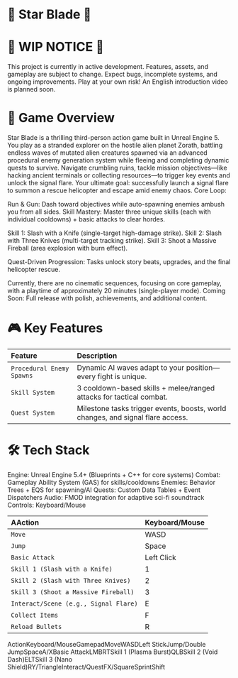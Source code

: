# 🚀 Star Blade 🚀

# 🛑 WIP NOTICE 🛑
This project is currently in active development. Features, assets, and gameplay are subject to change. Expect bugs, incomplete systems, and ongoing improvements. Play at your own risk! An English introduction video is planned soon.

# 📖 Game Overview
Star Blade is a thrilling third-person action game built in Unreal Engine 5. You play as a stranded explorer on the hostile alien planet Zorath, battling endless waves of mutated alien creatures spawned via an advanced procedural enemy generation system while fleeing and completing dynamic quests to survive.
Navigate crumbling ruins, tackle mission objectives—like hacking ancient terminals or collecting resources—to trigger key events and unlock the signal flare. Your ultimate goal: successfully launch a signal flare to summon a rescue helicopter and escape amid enemy chaos.
Core Loop:

Run & Gun: Dash toward objectives while auto-spawning enemies ambush you from all sides.
Skill Mastery: Master three unique skills (each with individual cooldowns) + basic attacks to clear hordes.

Skill 1: Slash with a Knife (single-target high-damage strike).
Skill 2: Slash with Three Knives (multi-target tracking strike).
Skill 3: Shoot a Massive Fireball (area explosion with burn effect).


Quest-Driven Progression: Tasks unlock story beats, upgrades, and the final helicopter rescue.

Currently, there are no cinematic sequences, focusing on core gameplay, with a playtime of approximately 20 minutes (single-player mode).
Coming Soon: Full release with polish, achievements, and additional content.

# 🎮 Key Features
| Feature | Description |
| :--- | :--- |
| `Procedural Enemy Spawns` | Dynamic AI waves adapt to your position—every fight is unique. |
| `Skill System` | 3 cooldown-based skills + melee/ranged attacks for tactical combat. |
| `Quest System` | Milestone tasks trigger events, boosts, world changes, and signal flare access. |

# 🛠 Tech Stack

Engine: Unreal Engine 5.4+ (Blueprints + C++ for core systems)
Combat: Gameplay Ability System (GAS) for skills/cooldowns
Enemies: Behavior Trees + EQS for spawning/AI
Quests: Custom Data Tables + Event Dispatchers
Audio: FMOD integration for adaptive sci-fi soundtrack
Controls: Keyboard/Mouse

| AAction | Keyboard/Mouse |
| :--- | :--- |
| `Move ` | WASD |
| `Jump` | Space |
| `Basic Attack` | Left Click |
| `Skill 1 (Slash with a Knife)` | 1 |
| `Skill 2 (Slash with Three Knives)` | 2 |
| `Skill 3 (Shoot a Massive Fireball)` | 3 |
| `Interact/Scene (e.g., Signal Flare)` | E |
| `Collect Items` | F |
| `Reload Bullets` | R |















































ActionKeyboard/MouseGamepadMoveWASDLeft StickJump/Double JumpSpaceA/XBasic AttackLMBRTSkill 1 (Plasma Burst)QLBSkill 2 (Void Dash)ELTSkill 3 (Nano Shield)RY/TriangleInteract/QuestFX/SquareSprintShift

